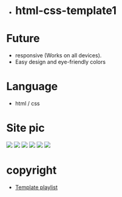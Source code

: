 - # html-css-template1
# Future
- responsive (Works on all devices).
- Easy design and eye-friendly colors
# Language
- html / css
# Site pic
<a href='https://www.linkpicture.com/view.php?img=LPic63dd7354423e51543096741'><img src='https://www.linkpicture.com/q/chrome-capture-2023-1-3_1.png' type='image'></a>
<a href='https://www.linkpicture.com/view.php?img=LPic63dd745c8f2271747138499'><img src='https://www.linkpicture.com/q/chrome-capture-2023-1-3-1_1.png' type='image'></a>
<a href='https://www.linkpicture.com/view.php?img=LPic63dd745c8f2271747138499'><img src='https://www.linkpicture.com/q/chrome-capture-2023-1-3-2_1.png' type='image'></a>
<a href='https://www.linkpicture.com/view.php?img=LPic63dd7354423e51543096741'><img src='https://www.linkpicture.com/q/chrome-capture-2023-1-3-3.png' type='image'></a>
<a href='https://www.linkpicture.com/view.php?img=LPic63dd7354423e51543096741'><img src='https://www.linkpicture.com/q/chrome-capture-2023-1-3-4.png' type='image'></a>
<a href='https://www.linkpicture.com/view.php?img=LPic63dd7354423e51543096741'><img src='https://www.linkpicture.com/q/chrome-capture-2023-1-3-5.png' type='image'></a>
# copyright
- [Template playlist](https://www.youtube.com/watch?v=MBq8ZFEIIaQ&list=PLDoPjvoNmBAzHSjcR-HnW9tnxyuye8KbF&index=1)
